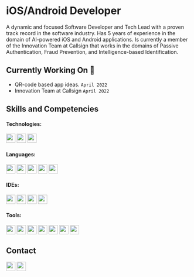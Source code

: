 # iOS/Android Developer

A dynamic and focused Software Developer and Tech Lead with a proven track record in the software industry. Has 5 years of experience in the domain of AI-powered iOS and Android applications. Is currently a member of the Innovation Team at Callsign that works in the domains of Passive Authentication, Fraud Prevention, and Intelligence-based Identification.

## Currently Working On 🧪
- QR-code based app ideas. ```April 2022```
- Innovation Team at Callsign ```April 2022```

## Skills and Competencies

#### Technologies:
[<img height="25" src="https://img.shields.io/badge/-iOS-777777?style=flat-square&logo=apple" />][iOS]
[<img height="25" src="https://img.shields.io/badge/-Android-117711?style=flat-square&logo=android" />][Android]
[<img height="25" src="https://img.shields.io/badge/-Tensor%20Flow-FFFFFF?style=flat-square&logo=tensorflow" />][Tensor Flow]

#### Languages:
[<img height="25" src="https://img.shields.io/badge/-Swift-771111?style=flat-square&logo=swift" />][Swift]
[<img height="25" src="https://img.shields.io/badge/-Kotlin-552D7D?style=flat-square&logo=kotlin" />][Kotlin]
[<img height="25" src="https://img.shields.io/badge/-Java-2233EE?style=flat-square&logo=java" />][Java]
[<img height="25" src="https://img.shields.io/badge/-Python-FFFF00?style=flat-square&logo=python" />][Python]
[<img height="25" src="https://img.shields.io/badge/-Markdown-222233?style=flat-square&logo=markdown" />][Markdown]

#### IDEs:
[<img height="25" src="https://img.shields.io/badge/-XCode-FFFFFF?style=flat-square&logo=xcode" />][XCode]
[<img height="25" src="https://img.shields.io/badge/-Android%20Studio-3333AA?style=flat-square&logo=android-studio" />][Android Studio]
[<img height="25" src="https://img.shields.io/badge/-IntelliJ%20IDEA-000000?style=flat-square&logo=intellij-idea" />][IntelliJ IDEA]
[<img height="25" src="https://img.shields.io/badge/-Jupyter-EEFFFF?style=flat-square&logo=jupyter" />][Jupyter]

#### Tools:
[<img height="25" src="https://img.shields.io/badge/-Git-EEFFFF?style=flat-square&logo=git" />][Git]
[<img height="25" src="https://img.shields.io/badge/-Github-222233?style=flat-square&logo=github" />][Github]
[<img height="25" src="https://img.shields.io/badge/-Bitbucket-2233EE?style=flat-square&logo=bitbucket" />][Bitbucket]
[<img height="25" src="https://img.shields.io/badge/-Gitlab-EEFFFF?style=flat-square&logo=gitlab" />][Gitlab]
[<img height="25" src="https://img.shields.io/badge/-SQLite-108EAB?style=flat-square&logo=sqlite" />][SQLite]
[<img height="25" src="https://img.shields.io/badge/-Couchbase-EA2328?style=flat-square&logo=couchbase" />][Couchbase]
[<img height="25" src="https://img.shields.io/badge/-Firebase-1BAEEB?style=flat-square&logo=firebase" />][Firebase]


[iOS]:https://img.shields.io/badge/-iOS-777777?style=flat&logo=apple
[Android]:https://img.shields.io/badge/-Android-117711?style=flat&logo=android
[Tensor Flow]:https://img.shields.io/badge/-Tensor%20Flow-FFFFFF?style=flat&logo=tensorflow

[Swift]:https://img.shields.io/badge/-Swift-771111?style=flat&logo=swift
[Kotlin]:https://img.shields.io/badge/-Kotlin-552D7D?style=flat&logo=kotlin
[Java]:https://img.shields.io/badge/-Java-2233EE?style=flat&logo=java
[Python]:https://img.shields.io/badge/-Python-FFFF00?style=flat&logo=python
[Markdown]:https://img.shields.io/badge/-Markdown-222233?style=flat&logo=markdown

[Android Studio]:https://img.shields.io/badge/-Android%20Studio-117711?style=flat&logo=android-studio
[XCode]:https://img.shields.io/badge/-XCode-FFFFFF?style=flat&logo=xcode
[IntelliJ IDEA]:https://img.shields.io/badge/-IntelliJ%20IDEA-000000?style=flat&logo=intellij-idea
[Jupyter]:https://img.shields.io/badge/-Jupyter-EEFFFF?style=flat&logo=jupyter

[Git]:https://img.shields.io/badge/-Git-EEFFFF?style=flat&logo=git
[Github]:https://img.shields.io/badge/-Github-222233?style=flat&logo=github
[Bitbucket]:https://img.shields.io/badge/-Bitbucket-2233EE?style=flat&logo=bitbucket
[Gitlab]:https://img.shields.io/badge/-Gitlab-EEFFFF?style=flat&logo=gitlab
[Firebase]:https://img.shields.io/badge/-Firebase-1BAEEB?style=flat&logo=firebase
[SQLite]:https://img.shields.io/badge/-SQLite-108EAB?style=flat&logo=sqlite
[Couchbase]:https://img.shields.io/badge/-Couchbase-EA2328?style=flat&logo=couchbase

## Contact

[<img height="25" src="https://img.shields.io/badge/-LinkedIn-0A66C2?style=flat-square&logo=linkedin" />][LinkedIn]
[<img height="25" src="https://img.shields.io/badge/-Gmail-EA4335?style=flat-square&logo=gmail&logoColor=FFFFFF" />][Gmail]

[LinkedIn]:https://www.linkedin.com/in/muddassir35/
[Gmail]:mailto:muddassir.ahmed235@gmail.com


<!--
**muddassir235/muddassir235** is a ✨ _special_ ✨ repository because its `README.md` (this file) appears on your GitHub profile.

Here are some ideas to get you started:

- 🔭 I’m currently working on ...
- 🌱 I’m currently learning ...
- 👯 I’m looking to collaborate on ...
- 🤔 I’m looking for help with ...
- 💬 Ask me about ...
- 📫 How to reach me: ...
- 😄 Pronouns: ...
- ⚡ Fun fact: ...
-->
